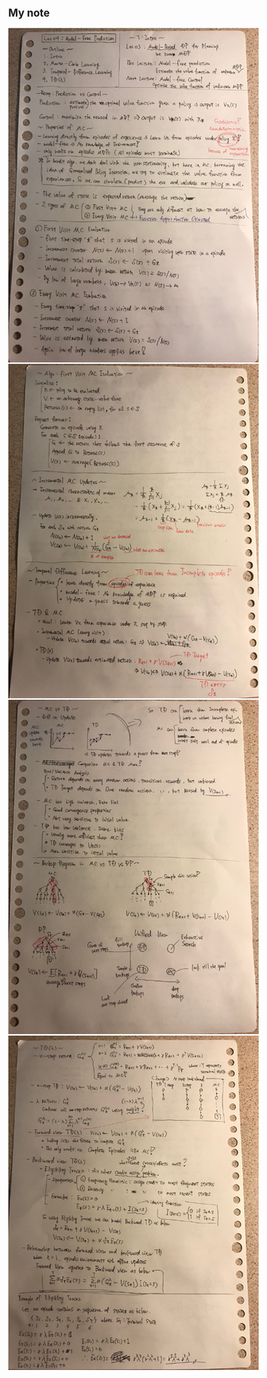 ## My note
![image1](https://github.com/Rowing0914/Reinforcement_Learning/blob/master/basic_RL/review_ucl_rl/Lec04_Model_Free_Prediction/images/1.JPG)
![image2](https://github.com/Rowing0914/Reinforcement_Learning/blob/master/basic_RL/review_ucl_rl/Lec04_Model_Free_Prediction/images/2.JPG)
![image3](https://github.com/Rowing0914/Reinforcement_Learning/blob/master/basic_RL/review_ucl_rl/Lec04_Model_Free_Prediction/images/3.JPG)
![image4](https://github.com/Rowing0914/Reinforcement_Learning/blob/master/basic_RL/review_ucl_rl/Lec04_Model_Free_Prediction/images/4.JPG)